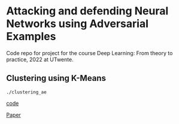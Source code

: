 # Attacking and defending Neural Networks using Adversarial Examples

Code repo for project for the course Deep Learning: From theory to practice, 2022 at UTwente.


## Clustering using K-Means

`./clustering_ae` 

[code](https://github.com/AFAgarap/pt-clustering-ae)

[Paper](https://doi.org/10.48550/arXiv.2006.04535 )